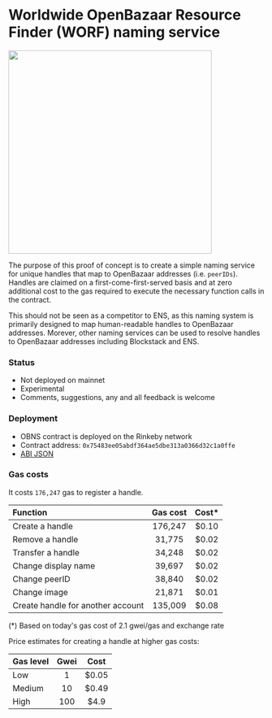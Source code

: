 # Worldwide OpenBazaar Resource Finder (WORF) naming service   

<img src="https://user-images.githubusercontent.com/3887694/44699339-1017a900-aac7-11e8-8525-0133cbcd457b.png" width="400" />

The purpose of this proof of concept is to create a simple naming service for unique handles that map to OpenBazaar addresses (i.e. `peerIDs`). Handles are claimed on a first-come-first-served basis and at zero additional cost to the gas required to execute the necessary function calls in the contract.

This should not be seen as a competitor to ENS, as this naming system is primarily designed to map human-readable handles to OpenBazaar addresses. Morever, other naming services can be used to resolve handles to OpenBazaar addresses including Blockstack and ENS.

### Status

- Not deployed on mainnet
- Experimental
- Comments, suggestions, any and all feedback is welcome

### Deployment

- OBNS contract is deployed on the Rinkeby network
- Contract address: `0x75483ee05abdf364ae5dbe313a0366d32c1a0ffe`
- [ABI JSON](https://gist.githubusercontent.com/drwasho/3224fedc17eccd6de499f8a897065b15/raw/324d30ad3aeeee2f3db2696cea4d3013f0b18955/obnsABI.json)

### Gas costs

It costs `176,247` gas to register a handle.

| Function | Gas cost | Cost* |
| :--- | :---: | :---: |
| Create a handle | 176,247 | $0.10 |
| Remove a handle | 31,775 | $0.02 |
| Transfer a handle | 34,248 | $0.02 |
| Change display name | 39,697 | $0.02  |
| Change peerID | 38,840 | $0.02 |
| Change image | 21,871 | $0.01 |
| Create handle for another account | 135,009 | $0.08 |

(*) Based on today's gas cost of 2.1 gwei/gas and exchange rate

Price estimates for creating a handle at higher gas costs:

| Gas level | Gwei | Cost |
| --- | :---: | :---: |
| Low | 1 | $0.05 |
| Medium | 10 | $0.49 |
| High | 100 | $4.9 | 
